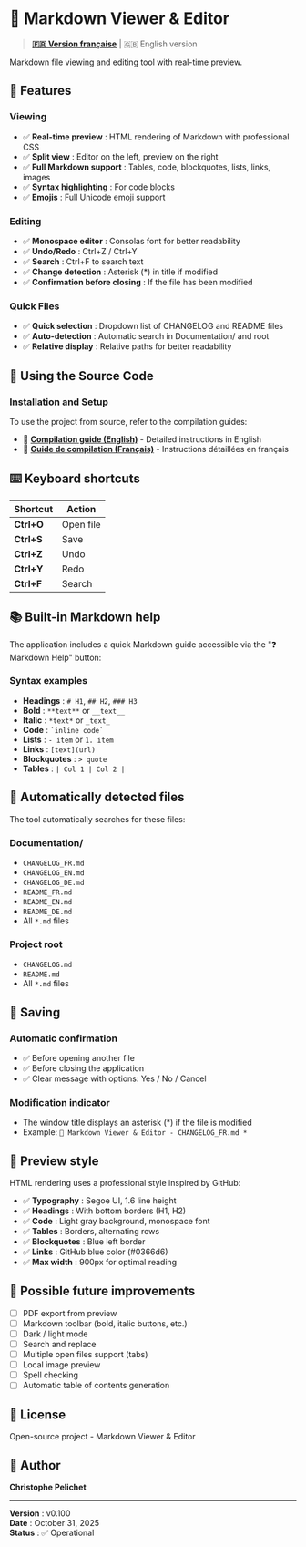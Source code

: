 # 📝 Markdown Viewer & Editor

> **[🇫🇷 Version française](../README.md)** | 🇬🇧 English version

Markdown file viewing and editing tool with real-time preview.

## 🎯 Features

### Viewing
- ✅ **Real-time preview** : HTML rendering of Markdown with professional CSS
- ✅ **Split view** : Editor on the left, preview on the right
- ✅ **Full Markdown support** : Tables, code, blockquotes, lists, links, images
- ✅ **Syntax highlighting** : For code blocks
- ✅ **Emojis** : Full Unicode emoji support

### Editing
- ✅ **Monospace editor** : Consolas font for better readability
- ✅ **Undo/Redo** : Ctrl+Z / Ctrl+Y
- ✅ **Search** : Ctrl+F to search text
- ✅ **Change detection** : Asterisk (*) in title if modified
- ✅ **Confirmation before closing** : If the file has been modified

### Quick Files
- ✅ **Quick selection** : Dropdown list of CHANGELOG and README files
- ✅ **Auto-detection** : Automatic search in Documentation/ and root
- ✅ **Relative display** : Relative paths for better readability

## 🚀 Using the Source Code

### Installation and Setup

To use the project from source, refer to the compilation guides:

- 📗 **[Compilation guide (English)](COMPILATION_EN.md)** - Detailed instructions in English
- 📘 **[Guide de compilation (Français)](COMPILATION_FR.md)** - Instructions détaillées en français

## ⌨️ Keyboard shortcuts

| Shortcut | Action |
|----------|--------|
| **Ctrl+O** | Open file |
| **Ctrl+S** | Save |
| **Ctrl+Z** | Undo |
| **Ctrl+Y** | Redo |
| **Ctrl+F** | Search |

## 📚 Built-in Markdown help

The application includes a quick Markdown guide accessible via the "❓ Markdown Help" button:

### Syntax examples
- **Headings** : `# H1`, `## H2`, `### H3`
- **Bold** : `**text**` or `__text__`
- **Italic** : `*text*` or `_text_`
- **Code** : `` `inline code` ``
- **Lists** : `- item` or `1. item`
- **Links** : `[text](url)`
- **Blockquotes** : `> quote`
- **Tables** : `| Col 1 | Col 2 |`

## 📁 Automatically detected files

The tool automatically searches for these files:

### Documentation/
- `CHANGELOG_FR.md`
- `CHANGELOG_EN.md`
- `CHANGELOG_DE.md`
- `README_FR.md`
- `README_EN.md`
- `README_DE.md`
- All `*.md` files

### Project root
- `CHANGELOG.md`
- `README.md`
- All `*.md` files

## 💾 Saving

### Automatic confirmation
- ✅ Before opening another file
- ✅ Before closing the application
- ✅ Clear message with options: Yes / No / Cancel

### Modification indicator
- The window title displays an asterisk (*) if the file is modified
- Example: `📝 Markdown Viewer & Editor - CHANGELOG_FR.md *`

## 🎨 Preview style

HTML rendering uses a professional style inspired by GitHub:

- ✅ **Typography** : Segoe UI, 1.6 line height
- ✅ **Headings** : With bottom borders (H1, H2)
- ✅ **Code** : Light gray background, monospace font
- ✅ **Tables** : Borders, alternating rows
- ✅ **Blockquotes** : Blue left border
- ✅ **Links** : GitHub blue color (#0366d6)
- ✅ **Max width** : 900px for optimal reading

## 🔮 Possible future improvements

- [ ] PDF export from preview
- [ ] Markdown toolbar (bold, italic buttons, etc.)
- [ ] Dark / light mode
- [ ] Search and replace
- [ ] Multiple open files support (tabs)
- [ ] Local image preview
- [ ] Spell checking
- [ ] Automatic table of contents generation

## 📄 License

Open-source project - Markdown Viewer & Editor

## 👤 Author

**Christophe Pelichet**

---

**Version** : v0.100  
**Date** : October 31, 2025  
**Status** : ✅ Operational
